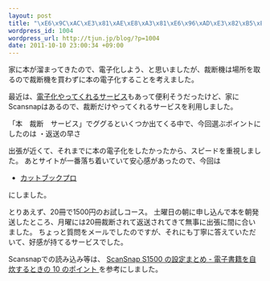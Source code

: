 ```yaml
--- 
layout: post
title: "\xE6\x9C\xAC\xE3\x81\xAE\xE8\xA3\x81\xE6\x96\xAD\xE3\x82\xB5\xE3\x83\xBC\xE3\x83\x93\xE3\x82\xB9\xE3\x82\x92\xE5\x88\xA9\xE7\x94\xA8\xE3\x81\x97\xE3\x81\xA6\xE3\x81\xBF\xE3\x81\x9F"
wordpress_id: 1004
wordpress_url: http://tjun.jp/blog/?p=1004
date: 2011-10-10 23:00:34 +09:00
---
```


家に本が溜まってきたので、電子化しよう、と思いましたが、裁断機は場所を取るので裁断機を買わずに本の電子化することを考えました。

最近は、<a href="http://www.bookscan.co.jp/">電子化やってくれるサービス</a>もあって便利そうだったけど、家にScansnapはあるので、裁断だけやってくれるサービスを利用しました。

「本　裁断　サービス」でググるといくつか出てくる中で、今回選ぶポイントにしたのは
・返送の早さ

出張が近くて、それまでに本の電子化をしたかったから、スピードを重視しました。
あとサイトが一番落ち着いていて安心感があったので、今回は
<ul>
	<li><a href="http://cutbookpro.com/">カットブックプロ</a></li>
</ul>

にしました。

とりあえず、20冊で1500円のお試しコース。
土曜日の朝に申し込んで本を朝発送したところ、月曜には20冊裁断されて返送されてきて無事に出張に間に合いました。
ちょっと質問をメールでしたのですが、それにも丁寧に答えていただいて、好感が持てるサービスでした。

Scansnapでの読み込み等は、
<a href="http://d.hatena.ne.jp/inouetakuya/20100813/1281655901">ScanSnap S1500 の設定まとめ - 電子書籍を自炊するときの 10 のポイント </a>
を参考にしました。
